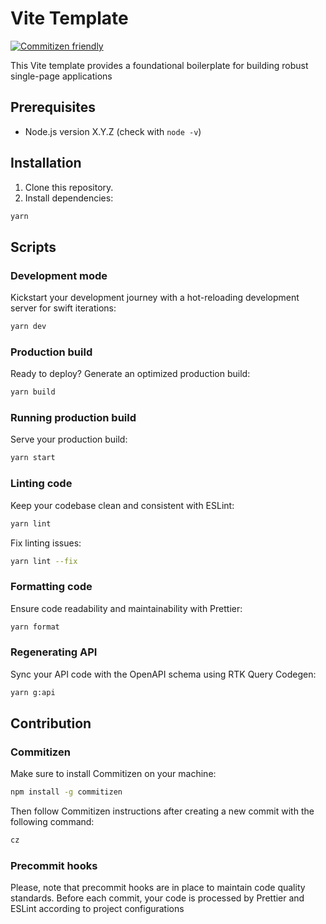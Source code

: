 # Vite Template

[![Commitizen friendly](https://img.shields.io/badge/commitizen-friendly-brightgreen.svg)](http://commitizen.github.io/cz-cli/)

This Vite template provides a foundational boilerplate for building robust single-page applications

## Prerequisites

- Node.js version X.Y.Z (check with `node -v`)

## Installation

1. Clone this repository.
2. Install dependencies:

```bash
yarn
```

## Scripts

### Development mode

Kickstart your development journey with a hot-reloading development server for swift iterations:

```bash
yarn dev
```

### Production build

Ready to deploy? Generate an optimized production build:

```bash
yarn build
```

### Running production build

Serve your production build:

```bash
yarn start
```

### Linting code

Keep your codebase clean and consistent with ESLint:

```bash
yarn lint
```

Fix linting issues:

```bash
yarn lint --fix
```

### Formatting code

Ensure code readability and maintainability with Prettier:

```bash
yarn format
```

### Regenerating API

Sync your API code with the OpenAPI schema using RTK Query Codegen:

```bash
yarn g:api
```

## Contribution

### Commitizen

Make sure to install Commitizen on your machine:

```bash
npm install -g commitizen
```

Then follow Commitizen instructions after creating a new commit with the following command:

```bash
cz
```

### Precommit hooks

Please, note that precommit hooks are in place to maintain code quality standards. Before each commit, your code is processed by Prettier and ESLint according to project configurations
